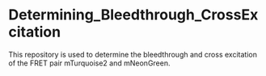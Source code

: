 # Determining_Bleedthrough_CrossExcitation
This repository is used to determine the bleedthrough and cross excitation of the FRET pair mTurquoise2 and mNeonGreen. 
